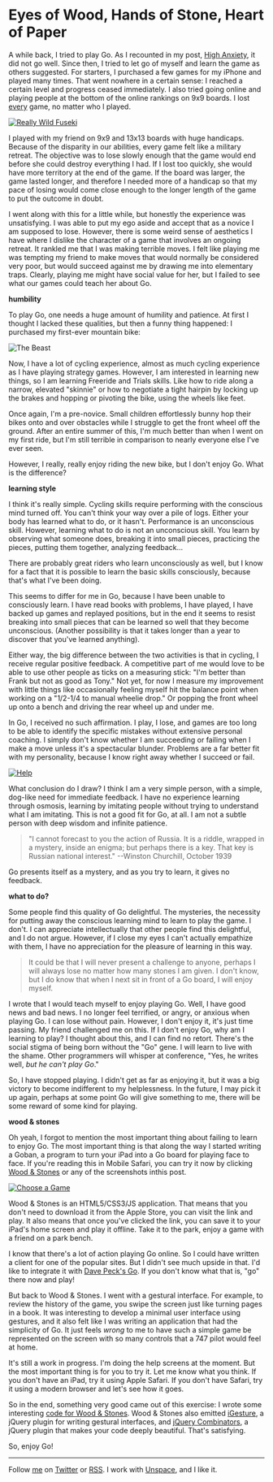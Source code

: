 Eyes of Wood, Hands of Stone, Heart of Paper
===

A while back, I tried to play Go. As I recounted in my post, [High Anxiety][anxiety], it did not go well. Since then, I tried to let go of myself and learn the game as others suggested. For starters, I purchased a few games for my iPhone and played many times. That went nowhere in a certain sense: I reached a certain level and progress ceased immediately. I also tried going online and playing people at the bottom of the online rankings on 9x9 boards. I lost <u>every</u> game, no matter who I played.

[![Really Wild Fuseki](http://github.com/raganwald/homoiconic/raw/master/2010/08/wood_and_stones/reallywild.png)][ws]

I played with my friend on 9x9 and 13x13 boards with huge handicaps. Because of the disparity in our abilities, every game felt like a military retreat. The objective was to lose slowly enough that the game would end before she could destroy everything I had. If I lost too quickly, she would have more territory at the end of the game. If the board was larger, the game lasted longer, and therefore I needed more of a handicap so that my pace of losing would come close enough to the longer length of the game to put the outcome in doubt.

I went along with this for a little while, but honestly the experience was unsatisfying. I was able to put my ego aside and accept that as a novice I am supposed to lose. However, there is some weird sense of aesthetics I have where I dislike the character of a game that involves an ongoing retreat. It rankled me that I was making terrible moves. I felt like playing me was tempting my friend to make moves that would normally be considered very poor, but would succeed against me by drawing me into elementary traps. Clearly, playing me might have social value for her, but I failed to see what our games could teach her about Go.

**humbility**

To play Go, one needs a huge amount of humility and patience. At first I thought I lacked these qualities, but then a funny thing happened: I purchased my first-ever mountain bike:

![The Beast](http://farm5.static.flickr.com/4098/4867335146_a234ce7f83_d.jpg)

Now, I have a lot of cycling experience, almost as much cycling experience as I have playing strategy games. However, I am interested in learning new things, so I am learning Freeride and Trials skills. Like how to ride along a narrow, elevated "skinnie" or how to negotiate a tight hairpin by locking up the brakes and hopping or pivoting the bike, using the wheels like feet.

Once again, I'm a pre-novice. Small children effortlessly bunny hop their bikes onto and over obstacles while I struggle to get the front wheel off the ground. After an entire summer of this, I'm much better than when I went on my first ride, but I'm still terrible in comparison to nearly everyone else I've ever seen.

However, I really, really enjoy riding the new bike, but I don't enjoy Go. What is the difference?

**learning style**

I think it's really simple. Cycling skills require performing with the conscious mind turned off. You can't think your way over a pile of logs. Either your body has learned what to do, or it hasn't. Performance is an unconscious skill. However, learning what to do is not an unconscious skill. You learn by observing what someone does, breaking it into small pieces, practicing the pieces, putting them together, analyzing feedback...

There are probably great riders who learn unconsciously as well, but I know for a fact that it is possible to learn the basic skills consciously, because that's what I've been doing.

This seems to differ for me in Go, because I have been unable to consciously learn. I have read books with problems, I have played, I have backed up games and replayed positions, but in the end it seems to resist breaking into small pieces that can be learned so well that they become unconscious. (Another possibility is that it takes longer than a year to discover that you've learned anything).

Either way, the big difference between the two activities is that in cycling, I receive regular positive feedback. A competitive part of me would love to be able to use other people as ticks on a measuring stick: "I'm better than Frank but not as good as Tony." Not yet, for now I measure my improvement with little things like occasionally feeling myself hit the balance point when working on a "1/2-1/4 to manual wheelie drop." Or popping the front wheel up onto a bench and driving the rear wheel up and under me.

In Go, I received no such affirmation. I play, I lose, and games are too long to be able to identify the specific mistakes without extensive personal coaching. I simply don't know whether I am succeeding or failing when I make a move unless it's a spectacular blunder. Problems are a far better fit with my personality, because I know right away whether I succeed or fail.

[![Help](http://github.com/raganwald/homoiconic/raw/master/2010/08/wood_and_stones/wshelp.png)][ws]

What conclusion do I draw? I think I am a very simple person, with a simple, dog-like need for immediate feedback. I have no experience learning through osmosis, learning by imitating people without trying to understand what I am imitating. This is not a good fit for Go, at all. I am not a subtle person with deep wisdom and infinite patience.

> "I cannot forecast to you the action of Russia. It is a riddle, wrapped in a mystery, inside an enigma; but perhaps there is a key. That key is Russian national interest." --Winston Churchill, October 1939

Go presents itself as a mystery, and as you try to learn, it gives no feedback.

**what to do?**

Some people find this quality of Go delightful. The mysteries, the necessity for putting away the conscious learning mind to learn to play the game. I don't. I can appreciate intellectually that other people find this delightful, and I do not argue. However, if I close my eyes I can't actually empathize with them, I have no appreciation for the pleasure of learning in this way.

> It could be that I will never present a challenge to anyone, perhaps I will always lose no matter how many stones I am given. I don't know, but I do know that when I next sit in front of a Go board, I will enjoy myself. 

I wrote that I would teach myself to enjoy playing Go. Well, I have good news and bad news. I no longer feel terrified, or angry, or anxious when playing Go. I can lose without pain. However, I don't enjoy it, it's just time passing. My friend challenged me on this. If I don't enjoy Go, why am I learning to play? I thought about this, and I can find no retort. There's the social stigma of being born without the "Go" gene. I will learn to live with the shame. Other programmers will whisper at conference, "Yes, he writes well, *but he can't play Go*."

So, I have stopped playing. I didn't get as far as enjoying it, but it was a big victory to become indifferent to my helplessness. In the future, I may pick it up again, perhaps at some point Go will give something to me, there will be some reward of some kind for playing.

**wood & stones**

Oh yeah, I forgot to mention the most important thing about failing to learn to enjoy Go. The most important thing is that along the way I started writing a Goban, a program to turn your iPad into a Go board for playing face to face. If you're reading this in Mobile Safari, you can try it now by clicking [Wood & Stones][ws] or any of the screenshots inthis post.

[![Choose a Game](http://github.com/raganwald/homoiconic/raw/master/2010/08/wood_and_stones/choosegame.png)][ws]

Wood & Stones is an HTML5/CSS3/JS application. That means that you don't need to download it from the Apple Store, you can visit the link and play. It also means that once you've clicked the link, you can save it to your iPad's home screen and play it offline. Take it to the park, enjoy a game with a friend on a park bench.

I know that there's a lot of action playing Go online. So I could have written a client for one of the popular sites. But I didn't see much upside in that. I'd like to integrate it with [Dave Peck's Go][peck]. If you don't know what that is, "go" there now and play!

But back to Wood & Stones. I went with a gestural interface. For example, to review the history of the game, you swipe the screen just like turning pages in a book. It was interesting to develop a minimal user interface using gestures, and it also felt like I was writing an application that had the simplicity of Go. It just feels *wrong* to me to have such a simple game be represented on the screen with so many controls that a 747 pilot would feel at home.

It's still a work in progress. I'm doing the help screens at the moment. But the most important thing is for you to try it. Let me know what you think. If you don't have an iPad, try it using Apple Safari. If you don't have Safari, try it using a modern browser and let's see how it goes.

So in the end, something very good came out of this exercise: I wrote some interesting [code for Wood & Stones][wscode]. Wood & Stones also emitted [iGesture][ig], a jQuery plugin for writing gestural interfaces, and  [jQuery Combinators][jqc], a jQuery plugin that makes your code deeply beautiful. That's satisfying.

So, enjoy Go!

----
	
Follow [me](http://reginald.braythwayt.com) on [Twitter](http://twitter.com/raganwald) or [RSS](http://feeds.feedburner.com/raganwald "raganwald's rss feed"). I work with [Unspace](http://unspace.ca), and I like it.

[anxiety]: http://github.com/raganwald/homoiconic/blob/master/2009-10-20/high_anxiety.md#readme
[ws]: http://raganwald.github.com/wood_and_stones
[wscode]: http://github.com/raganwald/wood_and_stones
[raganwaldcode]: http://github.com/raganwald/
[ig]: http://github.com/raganwald/iGesture
[jqc]: http://github.com/raganwald/JQuery-Combinators
[peck]: http://github.com/davepeck/appengine-go